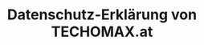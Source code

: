 ---
layout: with-header
title: Datenschutz-Erklärung von TECHOMAX.at
description: Kurz gesagt, wir verwenden Ihre Daten nicht für andere Zwecke, außer mit Ihnen zu arbeiten.  
lang: de
ref: privacy
---
